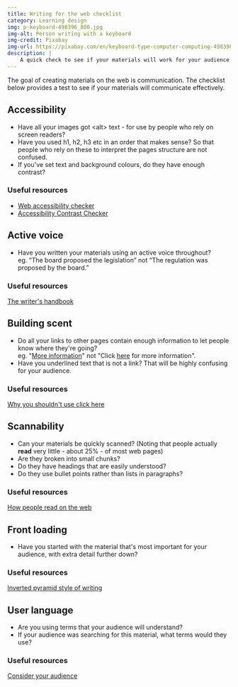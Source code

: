 ```yaml
---
title: Writing for the web checklist
category: Learning design
img: p-keyboard-498396_800.jpg
img-alt: Person writing with a keyboard
img-credit: Pixabay
img-url: https://pixabay.com/en/keyboard-type-computer-computing-498396/
description: |
    A quick check to see if your materials will work for your audience
---
```


The goal of creating materials on the web is communication. The checklist below provides a test to see if your materials will communicate effectively.

## Accessibility

- Have all your images got &lt;alt&gt; text - for use by people who rely on screen readers?
- Have you used h1, h2, h3 etc in an order that makes sense? So that people who rely on these to interpret the pages structure are not confused.
- If you've set text and background colours, do they have enough contrast?

### Useful resources

- <a href="https://achecker.ca" target="_blank">Web accessibility checker</a>
- <a href="http://accessible-colors.com/" target="_blank">Accessibility Contrast Checker</a>

## Active voice

- Have you written your materials using an active voice throughout?<br>eg. “The board proposed the legislation” not “The regulation was proposed by the board.”

### Useful resources

<a href="http://writing.wisc.edu/Handbook/CCS_activevoice.html" target="_blank">The writer's handbook</a>

## Building scent

- Do all your links to other pages contain enough information to let people know where they're going?<br>eg. "<u>More information</u>"&nbsp;not "Click <u>here</u>&nbsp;for more information".
- Have you underlined text that is not a link? That will be highly confusing for your audience.

### Useful resources

<a href="http://www.wyversolutions.co.uk/2015/08/10-why-shouldnt-use-click-here" target="_blank">Why you shouldn't use click here</a>

## Scannability

- Can your materials be quickly scanned? (Noting that people actually <b>read</b>&nbsp;very little - about 25% - of most web pages)
- Are they broken into small chunks?
- Do they have headings that are easily understood?
- Do they use bullet points rather than lists in paragraphs?

### Useful resources

<a href="https://www.nngroup.com/articles/how-users-read-on-the-web/" target="_blank">How people read on the web</a>

## Front loading

- Have you started with the material that's most important for your audience, with extra detail further down?

### Useful resources

<a href="https://webwisewording.com/inverted-pyramid/" target="_blank">Inverted pyramid style of writing</a>

## User language

- Are you using terms that your audience will understand?
- If your audience was searching for this material, what terms would they use?

### Useful resources

<a href="https://writingcommons.org/open-text/writing-processes/think-rhetorically/712-consider-your-audience" target="_blank">Consider your audience</a>
